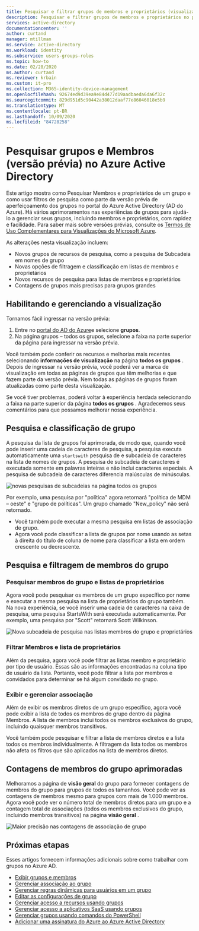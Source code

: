 ```yaml
---
title: Pesquisar e filtrar grupos de membros e proprietários (visualização)-Azure Active Directory | Microsoft Docs
description: Pesquisar e filtrar grupos de membros e proprietários no portal do Azure.
services: active-directory
documentationcenter: ''
author: curtand
manager: mtillman
ms.service: active-directory
ms.workload: identity
ms.subservice: users-groups-roles
ms.topic: how-to
ms.date: 02/28/2020
ms.author: curtand
ms.reviewer: krbain
ms.custom: it-pro
ms.collection: M365-identity-device-management
ms.openlocfilehash: 92674ed9d39ea9e84d477d19aadbaeda6da6f32c
ms.sourcegitcommit: 829d951d5c90442a38012daaf77e86046018e5b9
ms.translationtype: MT
ms.contentlocale: pt-BR
ms.lasthandoff: 10/09/2020
ms.locfileid: "84728258"
---
```

# <a name="search-groups-and-members-preview-in-azure-active-directory"></a>Pesquisar grupos e Membros (versão prévia) no Azure Active Directory

Este artigo mostra como Pesquisar Membros e proprietários de um grupo e como usar filtros de pesquisa como parte da versão prévia de aperfeiçoamento dos grupos no portal do Azure Active Directory (AD do Azure). Há vários aprimoramentos nas experiências de grupos para ajudá-lo a gerenciar seus grupos, incluindo membros e proprietários, com rapidez e facilidade. Para saber mais sobre versões prévias, consulte os [Termos de Uso Complementares para Visualizações do Microsoft Azure](https://azure.microsoft.com/support/legal/preview-supplemental-terms/).

As alterações nesta visualização incluem:

- Novos grupos de recursos de pesquisa, como a pesquisa de Subcadeia em nomes de grupo
- Novas opções de filtragem e classificação em listas de membros e proprietários
- Novos recursos de pesquisa para listas de membros e proprietários
- Contagens de grupos mais precisas para grupos grandes

## <a name="enabling-and-managing-the-preview"></a>Habilitando e gerenciando a visualização

Tornamos fácil ingressar na versão prévia:

  1. Entre no [portal do AD do Azure](https://portal.azure.com)e selecione **grupos**.
  2. Na página grupos – todos os grupos, selecione a faixa na parte superior da página para ingressar na versão prévia.

Você também pode conferir os recursos e melhorias mais recentes selecionando **informações de visualização** na página **todos os grupos** . Depois de ingressar na versão prévia, você poderá ver a marca de visualização em todas as páginas de grupos que têm melhorias e que fazem parte da versão prévia. Nem todas as páginas de grupos foram atualizadas como parte desta visualização.

Se você tiver problemas, poderá voltar à experiência herdada selecionando a faixa na parte superior da página **todos os grupos** . Agradecemos seus comentários para que possamos melhorar nossa experiência.

## <a name="group-search-and-sorting"></a>Pesquisa e classificação de grupo

A pesquisa da lista de grupos foi aprimorada, de modo que, quando você pode inserir uma cadeia de caracteres de pesquisa, a pesquisa executa automaticamente uma `startswith` pesquisa de e subcadeia de caracteres na lista de nomes de grupos. A pesquisa de subcadeia de caracteres é executada somente em palavras inteiras e não inclui caracteres especiais. A pesquisa de subcadeia de caracteres diferencia maiúsculas de minúsculas.

![novas pesquisas de subcadeias na página todos os grupos](./media/groups-members-owners-search/groups-search-preview.png)

Por exemplo, uma pesquisa por "política" agora retornará "política de MDM – oeste" e "grupo de políticas". Um grupo chamado "New_policy" não será retornado.

- Você também pode executar a mesma pesquisa em listas de associação de grupo.
- Agora você pode classificar a lista de grupos por nome usando as setas à direita do título de coluna de nome para classificar a lista em ordem crescente ou decrescente.

## <a name="group-member-search-and-filtering"></a>Pesquisa e filtragem de membros do grupo

### <a name="search-group-member-and-owner-lists"></a>Pesquisar membros do grupo e listas de proprietários

Agora você pode pesquisar os membros de um grupo específico por nome e executar a mesma pesquisa na lista de proprietários do grupo também. Na nova experiência, se você inserir uma cadeia de caracteres na caixa de pesquisa, uma pesquisa StartsWith será executada automaticamente. Por exemplo, uma pesquisa por "Scott" retornará Scott Wilkinson.

![Nova subcadeia de pesquisa nas listas membros do grupo e proprietários](./media/groups-members-owners-search/members-list.png)

### <a name="filter-member-and-owners-list"></a>Filtrar Membros e lista de proprietários

Além da pesquisa, agora você pode filtrar as listas membro e proprietário por tipo de usuário. Essas são as informações encontradas na coluna tipo de usuário da lista. Portanto, você pode filtrar a lista por membros e convidados para determinar se há algum convidado no grupo.

### <a name="view-and-manage-membership"></a>Exibir e gerenciar associação

Além de exibir os membros diretos de um grupo específico, agora você pode exibir a lista de todos os membros do grupo dentro da página Membros. A lista de membros inclui todos os membros exclusivos do grupo, incluindo quaisquer membros transitivos.

Você também pode pesquisar e filtrar a lista de membros diretos e a lista todos os membros individualmente. A filtragem da lista todos os membros não afeta os filtros que são aplicados na lista de membros diretos.

## <a name="improved-group-member-counts"></a>Contagens de membros do grupo aprimoradas

Melhoramos a página de **visão geral** do grupo para fornecer contagens de membros do grupo para grupos de todos os tamanhos. Você pode ver as contagens de membros mesmo para grupos com mais de 1.000 membros. Agora você pode ver o número total de membros diretos para um grupo e a contagem total de associações (todos os membros exclusivos do grupo, incluindo membros transitivos) na página **visão geral** .

![Maior precisão nas contagens de associação de grupo](./media/groups-members-owners-search/member-numbers.png)

## <a name="next-steps"></a>Próximas etapas

Esses artigos fornecem informações adicionais sobre como trabalhar com grupos no Azure AD.

- [Exibir grupos e membros](../fundamentals/active-directory-groups-view-azure-portal.md)
- [Gerenciar associação ao grupo](../fundamentals/active-directory-groups-membership-azure-portal.md)
- [Gerenciar regras dinâmicas para usuários em um grupo](groups-create-rule.md)
- [Editar as configurações de grupo](../fundamentals/active-directory-groups-settings-azure-portal.md)
- [Gerenciar acesso a recursos usando grupos](../fundamentals/active-directory-manage-groups.md)
- [Gerenciar acesso a aplicativos SaaS usando grupos](groups-saasapps.md)
- [Gerenciar grupos usando comandos do PowerShell](groups-settings-v2-cmdlets.md)
- [Adicionar uma assinatura do Azure ao Azure Active Directory](../fundamentals/active-directory-how-subscriptions-associated-directory.md)
